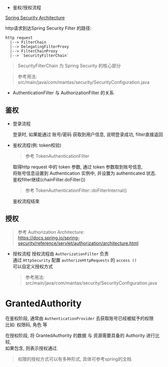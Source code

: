 
- 鉴权/授权流程

[Spring Security Architecture](https://docs.spring.io/spring-security/reference/servlet/architecture.html)

http请求到达Spring Security Filter 的路径:
```shell
http request  
  |--> FilterChain    
  |--> DelegatingFilterProxy  
  |--> FilterChainProxy  
  |--> `SecurityFilterChain`
```
> SecurityFilterChain 为 Spring Security 的核心部分

> 参考用法: src/main/java/com/mantas/security/SecurityConfiguration.java

- AuthenticationFilter 与 AuthorizationFilter 的关系

## 鉴权

- 登录流程

    登录时, 如果能通过 账号/密码 获取到用户信息, 说明登录成功, filter直接返回

- 鉴权流程(例: token校验)
    > 参考 TokenAuthenticationFilter  

    取得http request 中的 token 参数, 通过 token 参数取到账号信息,  
    将账号信息设置到 Authentication 实例中, 并设置为 authenticated 状态.  
    鉴权filter继续(chainFilter.doFilter())
    > 参考 TokenAuthenticationFilter::doFilterInternal()

    鉴权流程结束

## 授权

> 参考 Authorization Architecture:  
> https://docs.spring.io/spring-security/reference/servlet/authorization/architecture.html

- 授权流程
    授权流程由 `AuthorizationFilter` 负责  
    通过 `HttpSecurity` 配置 `authorizeHttpRequests` 的 `access ()`   
    可以自定义授权方式
  
    > 参考用法: src/main/java/com/mantas/security/SecurityConfiguration.java



# GrantedAuthority

在鉴权阶段, 通常由 `AuthenticationProvider` 去获取账号已经被赋予的权限  
比如: 权限码, 角色 等

在授权阶段, 将 GrantedAuthority 的数据 与 资源需要具备的 Authority 进行比较,  
如果包含, 则表示授权通过. 
> 权限的授权方式可以有多种形式, 具体可参考spring的文档



